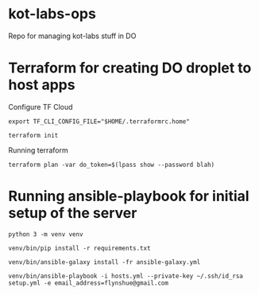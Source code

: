 # kot-labs-ops
Repo for managing kot-labs stuff in DO

# Terraform for creating DO droplet to host apps
Configure TF Cloud
```
export TF_CLI_CONFIG_FILE="$HOME/.terraformrc.home"

terraform init
```

Running terraform
```
terraform plan -var do_token=$(lpass show --password blah)
```

# Running ansible-playbook for initial setup of the server
```
python 3 -m venv venv

venv/bin/pip install -r requirements.txt

venv/bin/ansible-galaxy install -fr ansible-galaxy.yml

venv/bin/ansible-playbook -i hosts.yml --private-key ~/.ssh/id_rsa setup.yml -e email_address=flynshue@gmail.com
```
